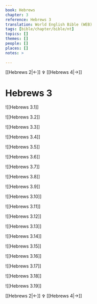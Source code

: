 ```yaml
---
book: Hebrews
chapter: 3
reference: Hebrews 3
translation: World English Bible (WEB)
tags: [bible/chapter/bible/nt]
topics: []
themes: []
people: []
places: []
notes: >
  
---
```


[[Hebrews 2|<-]] ✞ [[Hebrews 4|->]]

# Hebrews 3

![[Hebrews 3.1]]

![[Hebrews 3.2]]

![[Hebrews 3.3]]

![[Hebrews 3.4]]

![[Hebrews 3.5]]

![[Hebrews 3.6]]

![[Hebrews 3.7]]

![[Hebrews 3.8]]

![[Hebrews 3.9]]

![[Hebrews 3.10]]

![[Hebrews 3.11]]

![[Hebrews 3.12]]

![[Hebrews 3.13]]

![[Hebrews 3.14]]

![[Hebrews 3.15]]

![[Hebrews 3.16]]

![[Hebrews 3.17]]

![[Hebrews 3.18]]

![[Hebrews 3.19]]

[[Hebrews 2|<-]] ✞ [[Hebrews 4|->]]
